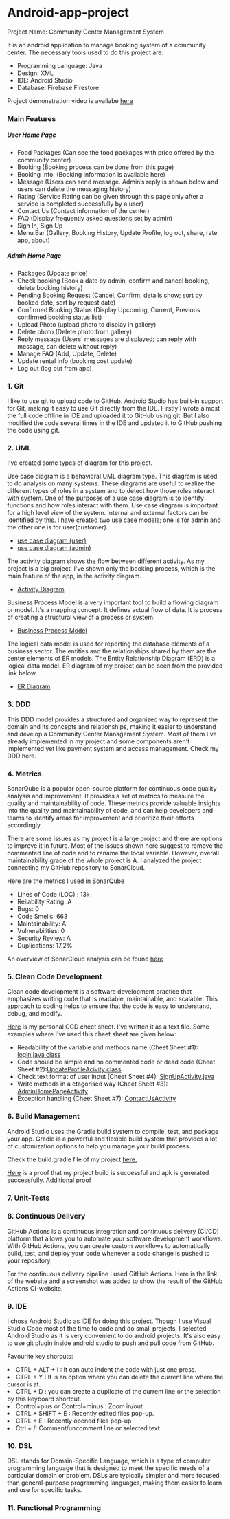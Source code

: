 # Android-app-project
Project Name: Community Center Management System
<p>It is an android application to manage booking system of a community center. The necessary tools used to do this project are:<p>
 <ul>
   <li>Programming Language: Java</li>
   <li>Design: XML</li>
   <li>IDE: Android Studio</li>
   <li>Database: Firebase Firestore</li>
   </ul>
Project demonstration video is availabe <a href="https://www.youtube.com/watch?v=fST_eNgMf7U&ab_channel=MahmudulHasan" target="_blank">here</a>

<h3>Main Features</h3>
<h5>User Home Page</h5>
<ul>
<li>Food Packages (Can see the food packages with price offered by the community center)</li>
<li>Booking (Booking process can be done from this page)</li>
<li>Booking Info. (Booking Information is available here)</li>
<li>Message (Users can send message. Admin’s reply is shown below and users can delete the messaging history)</li>
<li>Rating (Service Rating can be given through this page only after a service is completed successfully by a user)</li>
<li>Contact Us (Contact information of the center)</li>
<li>FAQ (Display frequently asked questions set by admin)</li>
<li>Sign In, Sign Up</li>
<li>Menu Bar (Gallery, Booking History, Update Profile, log out, share, rate app, about)</li>
</ul>

<h5>Admin Home Page</h5>
<ul>
<li>Packages (Update price)</li>
<li>Check booking (Book a date by admin, confirm and cancel booking, delete booking history)</li>
<li>Pending Booking Request (Cancel, Confirm, details show; sort by booked date, sort by request date)</li>
<li>Confirmed Booking Status (Display Upcoming, Current, Previous confirmed booking status list)</li>
<li>Upload Photo (upload photo to display in gallery)</li>
<li>Delete photo (Delete photo from gallery)</li>
<li>Reply message (Users’ messages are displayed; can reply with message, can delete without reply)</li>
<li>Manage FAQ (Add, Update, Delete)</li>
<li>Update rental info (booking cost update)</li>
<li>Log out (log out from app)</li>
</ul>

<h3>1. Git</h3>
<p> I like to use git to upload code to GitHub. Android Studio has built-in support for Git, making it easy to use  Git directly from the IDE. Firstly I wrote almost the full code offline in IDE and uploaded it to GitHub using git. But I also modified the code several times in the IDE and updated it to GitHub pushing the code using git.</p>


<h3>2. UML</h3>
<p>I've created some types of diagram for this project.</p>

<p>Use case diagram is a behavioral UML diagram type. This diagram is used to do analysis on many systems. These diagrams are useful to realize the different types of roles in a system and to detect how those roles interact with system. One of the purposes of a use case diagram is to identify functions and how roles interact with them. Use case diagram is important for a high level view of the system. Internal and external factors can be identified by this. I have created two use case models; one is for admin and the other one is for user(customer).</p>
<ul>
    <li><a href="https://github.com/mohammed-mahmudul-hasan/ccms/blob/main/app/src/main/res/drawable-v21/use_case_user.png" target="_blank">use case diagram (user)</a> </li>
    <li><a href="https://github.com/mohammed-mahmudul-hasan/ccms/blob/main/app/src/main/res/drawable-v21/use_case_admin.jpg" target="_blank">use case diagram (admin)</a> </li>
</ul>
<p>The activity diagram shows the flow between different activity. As my project is a big project, I've shown only the booking process, which is the main feature of the app, in the activity diagram.</p>
<ul>
<li><a href="https://github.com/mohammed-mahmudul-hasan/ccms/blob/main/app/src/main/res/drawable-v24/activity_diagram_updated.png" target="_blank">Activity Diagram</a></li>
</ul>
<p>Business Process Model is a very important tool to build a flowing diagram or model. It's a mapping concept. It defines actual flow of data. It is process of creating a structural view of a process or system.</p>
<ul>
<li><a href="https://github.com/mohammed-mahmudul-hasan/ccms/blob/main/app/src/main/res/drawable-v21/business_process_diagram.png" target="_blank">Business Process Model</a></li>
</ul>
<p>The logical data model is used for reporting the database elements of a business sector. The entities and the relationships shared by them are the center elements of ER models. The Entity Relationship Diagram (ERD) is a logical data model. ER diagram of my project can be seen from the provided link below.</p>
<ul>
<li><a href="https://github.com/mohammed-mahmudul-hasan/ccms/blob/main/app/src/main/res/drawable-v24/er_diagram.png" target="_blank">ER Diagram</a></li>
</ul>


<h3>3. DDD</h3>

<p>This DDD model provides a structured and organized way to represent the domain and its concepts and relationships, making it easier to understand and develop a Community Center Management System. Most of them I've already implemented in my project and some components aren't implemented yet like payment system and access management. Check my DDD here.</p>

<h3>4. Metrics</h3>
<p>SonarQube is a popular open-source platform for continuous code quality analysis and improvement. It provides a set of metrics to measure the quality and maintainability of code. These metrics provide valuable insights into the quality and maintainability of code, and can help developers and teams to identify areas for improvement and prioritize their efforts accordingly.</p>
<p>There are some issues as my project is a large project and there are options to improve it in future. Most of the issues shown here suggest to remove the commented line of code and to rename the local variable. However, overall maintainability grade of the whole project is A. I analyzed the project connecting my GitHub repository to SonarCloud.</p>
<p>Here are the metrics I used in SonarQube</p>
<ul>
    <li>Lines of Code (LOC) : 13k</li>
    <li>Reliability Rating: A</li>
    <li>Bugs: 0</li>
    <li>Code Smells: 663</li>
    <li>Maintainability: A</li>
    <li>Vulnerabilities: 0</li>
    <li>Security Review: A</li>
    <li>Duplications: 17.2%</li>
</ul>
<p>An overview of SonarCloud analysis can be found <a href="https://sonarcloud.io/summary/overall?id=mohammed-mahmudul-hasan_ccms" target="_blank">here</a></p>


<h3>5. Clean Code Development</h3>
<p>Clean code development is a software development practice that emphasizes writing code that is readable, maintainable, and scalable. This approach to coding helps to ensure that the code is easy to understand, debug, and modify.</p>
<p><a href="https://github.com/mohammed-mahmudul-hasan/ccms/blob/main/folder1/cheet_sheet.txt" target="_blank">Here</a> is my personal CCD cheet sheet. I've written it as a text file. Some examples where I've used this cheet sheet are given below:</p>
<ul>
    <li>Readability of the variable and methods name (Cheet Sheet #1): <a href="https://github.com/mohammed-mahmudul-hasan/ccms/blob/main/app/src/main/java/com/example/ccms/login.java" target="_blank">login.java class</a></li>
    <li>Code should be simple and no commented code or dead code (Cheet Sheet #2):<a href="https://github.com/mohammed-mahmudul-hasan/ccms/blob/main/app/src/main/java/com/example/ccms/UpdateProfileActivity.java#L100" target="_blank">UpdateProfileAcivity class</a></li>
    <li>Check text format of user input (Cheet Sheet #4): <a href="https://github.com/mohammed-mahmudul-hasan/ccms/blob/main/app/src/main/java/com/example/ccms/SignupActivity.java#L110" target="_blank">SignUpActivity.java</a></li>
    <li>Write methods in a ctagorised way (Cheet Sheet #3): <a href="https://github.com/mohammed-mahmudul-hasan/ccms/blob/main/app/src/main/java/com/example/ccms/AdminHomePageActivity.java#L35" target="_blank">AdminHomePageActivity</a></li>
    <li>Exception handling (Cheet Sheet #7): <a href="https://github.com/mohammed-mahmudul-hasan/ccms/blob/main/app/src/main/java/com/example/ccms/ContactUsActivity.java#L38">ContactUsActivity</a></li>
</ul>

<h3>6. Build Management</h3>
<p>Android Studio uses the Gradle build system to compile, test, and package your app. Gradle is a powerful and flexible build system that provides a lot of customization options to help you manage your build process.</p>
<p>Check the build.gradle file of my project <a href="https://github.com/mohammed-mahmudul-hasan/ccms/blob/main/app/build.gradle" target="_blank">here.</a> </p>
<p><a href="https://github.com/mohammed-mahmudul-hasan/ccms/blob/main/folder1/build_successful.png" target="_blank">Here</a> is a proof that my project build is successful and apk is generated successfully. Additional <a href="https://github.com/mohammed-mahmudul-hasan/ccms/blob/main/folder1/build_success_message.png" target="_blank">proof</a></p>


<h3>7. Unit-Tests</h3>

<h3>8. Continuous Delivery</h3>

<p>GitHub Actions is a continuous integration and continuous delivery (CI/CD) platform that allows you to automate your software development workflows. With GitHub Actions, you can create custom workflows to automatically build, test, and deploy your code whenever a code change is pushed to your repository.</p>
<p>For the continuous delivery pipeline I used GitHub Actions. Here is the link of the website and a screenshot was added to show the result of the GitHub Actions CI-website.</p>



<h3>9. IDE</h3>
<p>I chose Android Studio as <a href="https://github.com/mohammed-mahmudul-hasan/ccms/blob/main/app/src/main/res/drawable-v24/ide.png" target="_blank"> IDE</a> for doing this project. Though I use Visual Studio Code most of the time to code
    and do small projects, I selected Android Studio as it is very convenient to do android projects. It's also easy
    to use git plugin inside android studio to push and pull code from GitHub.
</p>
<p>Favourite key shorcuts:</p>
<p><li>CTRL + ALT + I : It can auto indent the code with just one press.</li>
    <li>CTRL + Y : It is an option where you can delete the current line where the cursor is at.</li>
    <li>CTRL + D : you can create a duplicate of the current line or the selection by this keyboard shortcut.</li>
    <li>Control+plus or Control+minus : Zoom in/out</li>
    <li>CTRL + SHIFT + E : Recently edited files pop-up.</li>
    <li>CTRL + E : Recently opened files pop-up</li>
    <li>Ctrl + /: Comment/uncomment line or selected text</li></p>


<h3>10. DSL</h3>
<p>DSL stands for Domain-Specific Language, which is a type of computer programming language that is designed to meet the specific needs of a particular domain or problem. DSLs are typically simpler and more focused than general-purpose programming languages, making them easier to learn and use for specific tasks.</p>


<h3>11. Functional Programming</h3>